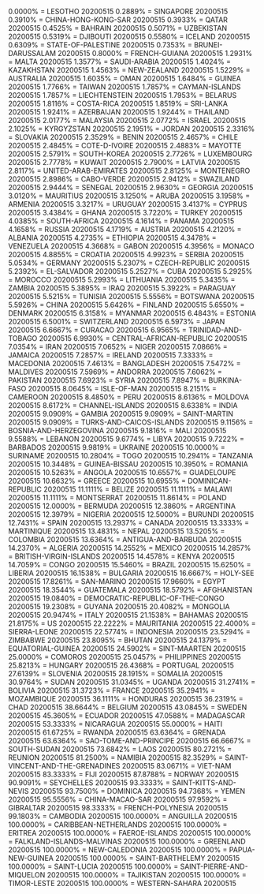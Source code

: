0.0000% = LESOTHO 20200515 
0.2889% = SINGAPORE 20200515 
0.3910% = CHINA-HONG-KONG-SAR 20200515 
0.3933% = QATAR 20200515 
0.4525% = BAHRAIN 20200515 
0.5071% = UZBEKISTAN 20200515 
0.5319% = DJIBOUTI 20200515 
0.5580% = ICELAND 20200515 
0.6309% = STATE-OF-PALESTINE 20200515 
0.7353% = BRUNEI-DARUSSALAM 20200515 
0.8000% = FRENCH-GUIANA 20200515 
1.2931% = MALTA 20200515 
1.3577% = SAUDI-ARABIA 20200515 
1.4024% = KAZAKHSTAN 20200515 
1.4563% = NEW-ZEALAND 20200515 
1.5229% = AUSTRALIA 20200515 
1.6035% = OMAN 20200515 
1.6484% = GUINEA 20200515 
1.7766% = TAIWAN 20200515 
1.7857% = CAYMAN-ISLANDS 20200515 
1.7857% = LIECHTENSTEIN 20200515 
1.7953% = BELARUS 20200515 
1.8116% = COSTA-RICA 20200515 
1.8519% = SRI-LANKA 20200515 
1.9241% = AZERBAIJAN 20200515 
1.9244% = THAILAND 20200515 
2.0177% = MALAYSIA 20200515 
2.0772% = ISRAEL 20200515 
2.1025% = KYRGYZSTAN 20200515 
2.1951% = JORDAN 20200515 
2.3316% = SLOVAKIA 20200515 
2.3529% = BENIN 20200515 
2.4657% = CHILE 20200515 
2.4845% = COTE-D-IVOIRE 20200515 
2.4883% = MAYOTTE 20200515 
2.5791% = SOUTH-KOREA 20200515 
2.7726% = LUXEMBOURG 20200515 
2.7778% = KUWAIT 20200515 
2.7900% = LATVIA 20200515 
2.8117% = UNITED-ARAB-EMIRATES 20200515 
2.8125% = MONTENEGRO 20200515 
2.8986% = CABO-VERDE 20200515 
2.9412% = SWAZILAND 20200515 
2.9444% = SENEGAL 20200515 
2.9630% = GEORGIA 20200515 
3.0120% = MAURITIUS 20200515 
3.1250% = ARUBA 20200515 
3.1958% = ARMENIA 20200515 
3.3217% = URUGUAY 20200515 
3.4137% = CYPRUS 20200515 
3.4384% = GHANA 20200515 
3.7220% = TURKEY 20200515 
4.0385% = SOUTH-AFRICA 20200515 
4.1614% = PANAMA 20200515 
4.1658% = RUSSIA 20200515 
4.1719% = AUSTRIA 20200515 
4.2120% = ALBANIA 20200515 
4.2735% = ETHIOPIA 20200515 
4.3478% = VENEZUELA 20200515 
4.3668% = GABON 20200515 
4.3956% = MONACO 20200515 
4.8855% = CROATIA 20200515 
4.9923% = SERBIA 20200515 
5.0534% = GERMANY 20200515 
5.2307% = CZECH-REPUBLIC 20200515 
5.2392% = EL-SALVADOR 20200515 
5.2527% = CUBA 20200515 
5.2925% = MOROCCO 20200515 
5.2993% = LITHUANIA 20200515 
5.3435% = ZAMBIA 20200515 
5.3895% = IRAQ 20200515 
5.3922% = PARAGUAY 20200515 
5.5215% = TUNISIA 20200515 
5.5556% = BOTSWANA 20200515 
5.5926% = CHINA 20200515 
5.6426% = FINLAND 20200515 
5.6550% = DENMARK 20200515 
6.3158% = MYANMAR 20200515 
6.4843% = ESTONIA 20200515 
6.5001% = SWITZERLAND 20200515 
6.5973% = JAPAN 20200515 
6.6667% = CURACAO 20200515 
6.9565% = TRINIDAD-AND-TOBAGO 20200515 
6.9930% = CENTRAL-AFRICAN-REPUBLIC 20200515 
7.0354% = IRAN 20200515 
7.0652% = NIGER 20200515 
7.0866% = JAMAICA 20200515 
7.2857% = IRELAND 20200515 
7.3333% = MACEDONIA 20200515 
7.4613% = BANGLADESH 20200515 
7.5472% = MALDIVES 20200515 
7.5969% = ANDORRA 20200515 
7.6062% = PAKISTAN 20200515 
7.6923% = SYRIA 20200515 
7.8947% = BURKINA-FASO 20200515 
8.0645% = ISLE-OF-MAN 20200515 
8.2151% = CAMEROON 20200515 
8.4850% = PERU 20200515 
8.6136% = MOLDOVA 20200515 
8.6172% = CHANNEL-ISLANDS 20200515 
8.6338% = INDIA 20200515 
9.0909% = GAMBIA 20200515 
9.0909% = SAINT-MARTIN 20200515 
9.0909% = TURKS-AND-CAICOS-ISLANDS 20200515 
9.1156% = BOSNIA-AND-HERZEGOVINA 20200515 
9.1816% = MALI 20200515 
9.5588% = LEBANON 20200515 
9.6774% = LIBYA 20200515 
9.7222% = BARBADOS 20200515 
9.9819% = UKRAINE 20200515 
10.0000% = SURINAME 20200515 
10.2804% = TOGO 20200515 
10.2941% = TANZANIA 20200515 
10.3448% = GUINEA-BISSAU 20200515 
10.3950% = ROMANIA 20200515 
10.5263% = ANGOLA 20200515 
10.6557% = GUADELOUPE 20200515 
10.6632% = GREECE 20200515 
10.6955% = DOMINICAN-REPUBLIC 20200515 
11.1111% = BELIZE 20200515 
11.1111% = MALAWI 20200515 
11.1111% = MONTSERRAT 20200515 
11.8614% = POLAND 20200515 
12.0000% = BERMUDA 20200515 
12.3860% = ARGENTINA 20200515 
12.3979% = NIGERIA 20200515 
12.5000% = BURUNDI 20200515 
12.7431% = SPAIN 20200515 
13.2937% = CANADA 20200515 
13.3333% = MARTINIQUE 20200515 
13.4831% = NEPAL 20200515 
13.5205% = COLOMBIA 20200515 
13.6364% = ANTIGUA-AND-BARBUDA 20200515 
14.2370% = ALGERIA 20200515 
14.2552% = MEXICO 20200515 
14.2857% = BRITISH-VIRGIN-ISLANDS 20200515 
14.4578% = KENYA 20200515 
14.7059% = CONGO 20200515 
15.5460% = BRAZIL 20200515 
15.6250% = LIBERIA 20200515 
16.1538% = BULGARIA 20200515 
16.6667% = HOLY-SEE 20200515 
17.8261% = SAN-MARINO 20200515 
17.9660% = EGYPT 20200515 
18.3544% = GUATEMALA 20200515 
18.5792% = AFGHANISTAN 20200515 
19.0840% = DEMOCRATIC-REPUBLIC-OF-THE-CONGO 20200515 
19.2308% = GUYANA 20200515 
20.4082% = MONGOLIA 20200515 
20.9474% = ITALY 20200515 
21.1538% = BAHAMAS 20200515 
21.8175% = US 20200515 
22.2222% = MAURITANIA 20200515 
22.4000% = SIERRA-LEONE 20200515 
22.5774% = INDONESIA 20200515 
23.5294% = ZIMBABWE 20200515 
23.8095% = BHUTAN 20200515 
24.1379% = EQUATORIAL-GUINEA 20200515 
24.5902% = SINT-MAARTEN 20200515 
25.0000% = COMOROS 20200515 
25.0457% = PHILIPPINES 20200515 
25.8213% = HUNGARY 20200515 
26.4368% = PORTUGAL 20200515 
27.6139% = SLOVENIA 20200515 
28.1915% = SOMALIA 20200515 
30.9764% = SUDAN 20200515 
31.0345% = UGANDA 20200515 
31.2741% = BOLIVIA 20200515 
31.3723% = FRANCE 20200515 
35.2941% = MOZAMBIQUE 20200515 
36.1111% = HONDURAS 20200515 
36.2319% = CHAD 20200515 
38.6644% = BELGIUM 20200515 
43.0845% = SWEDEN 20200515 
45.3605% = ECUADOR 20200515 
47.0588% = MADAGASCAR 20200515 
53.3333% = NICARAGUA 20200515 
55.0000% = HAITI 20200515 
61.6725% = RWANDA 20200515 
63.6364% = GRENADA 20200515 
63.6364% = SAO-TOME-AND-PRINCIPE 20200515 
66.6667% = SOUTH-SUDAN 20200515 
73.6842% = LAOS 20200515 
80.2721% = REUNION 20200515 
81.2500% = NAMIBIA 20200515 
82.3529% = SAINT-VINCENT-AND-THE-GRENADINES 20200515 
83.0671% = VIET-NAM 20200515 
83.3333% = FIJI 20200515 
87.8788% = NORWAY 20200515 
90.9091% = SEYCHELLES 20200515 
93.3333% = SAINT-KITTS-AND-NEVIS 20200515 
93.7500% = DOMINICA 20200515 
94.7368% = YEMEN 20200515 
95.5556% = CHINA-MACAO-SAR 20200515 
97.9592% = GIBRALTAR 20200515 
98.3333% = FRENCH-POLYNESIA 20200515 
99.1803% = CAMBODIA 20200515 
100.0000% = ANGUILLA 20200515 
100.0000% = CARIBBEAN-NETHERLANDS 20200515 
100.0000% = ERITREA 20200515 
100.0000% = FAEROE-ISLANDS 20200515 
100.0000% = FALKLAND-ISLANDS-MALVINAS 20200515 
100.0000% = GREENLAND 20200515 
100.0000% = NEW-CALEDONIA 20200515 
100.0000% = PAPUA-NEW-GUINEA 20200515 
100.0000% = SAINT-BARTHELEMY 20200515 
100.0000% = SAINT-LUCIA 20200515 
100.0000% = SAINT-PIERRE-AND-MIQUELON 20200515 
100.0000% = TAJIKISTAN 20200515 
100.0000% = TIMOR-LESTE 20200515 
100.0000% = WESTERN-SAHARA 20200515 
